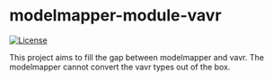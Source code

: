 # modelmapper-module-vavr

[![License](http://img.shields.io/:license-apache-brightgreen.svg)](http://www.apache.org/licenses/LICENSE-2.0.html)

This project aims to fill the gap between modelmapper and vavr. The modelmapper cannot convert the vavr types out of the box.
 

